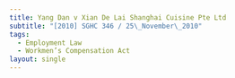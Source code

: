 ```yaml
---
title: Yang Dan v Xian De Lai Shanghai Cuisine Pte Ltd
subtitle: "[2010] SGHC 346 / 25\_November\_2010"
tags:
  - Employment Law
  - Workmen’s Compensation Act
layout: single
---
```


